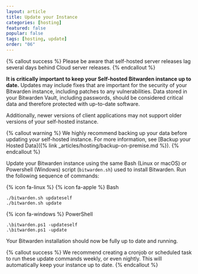 ```yaml
---
layout: article
title: Update your Instance
categories: [hosting]
featured: false
popular: false
tags: [hosting, update]
order: "06"
---
```


{% callout success %}
Please be aware that self-hosted server releases lag several days behind Cloud server releases.
{% endcallout %}

**It is critically important to keep your Self-hosted Bitwarden instance up to date.** Updates may include fixes that are important for the security of your Bitwarden instance, including patches to any vulnerabilities. Data stored in your Bitwarden Vault, including passwords, should be considered critical data and therefore protected with up-to-date software.

 Additionally, newer versions of client applications may not support older versions of your self-hosted instance.

{% callout warning %}
We highly recommend backing up your data before updating your self-hosted instance. For more information, see [Backup your Hosted Data]({% link _articles/hosting/backup-on-premise.md %}).
{% endcallout %}

Update your Bitwarden instance using the same Bash (Linux or macOS) or Powershell (Windows) script (`bitwarden.sh`) used to install Bitwarden. Run the following sequence of commands:

{% icon fa-linux %} {% icon fa-apple %} Bash

    ./bitwarden.sh updateself
    ./bitwarden.sh update

{% icon fa-windows %} PowerShell

    .\bitwarden.ps1 -updateself
    .\bitwarden.ps1 -update

Your Bitwarden installation should now be fully up to date and running.

{% callout success %}
We recommend creating a cronjob or scheduled task to run these update commands weekly, or even nightly. This will automatically keep your instance up to date.
{% endcallout %}
